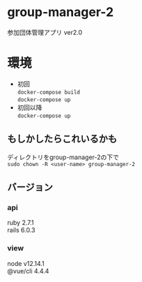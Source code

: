 # group-manager-2
参加団体管理アプリ ver2.0

# 環境
- 初回  
`docker-compose build`  
`docker-compose up`  
- 初回以降  
`docker-compose up`  

## もしかしたらこれいるかも
ディレクトリをgroup-manager-2の下で  
`sudo chown -R <user-name> group-manager-2`

## バージョン
### api
ruby 2.7.1  
rails 6.0.3  

### view
node v12.14.1  
@vue/cli 4.4.4  
